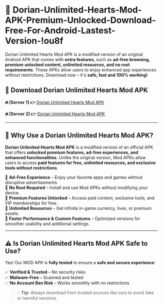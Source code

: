 # 📲 Dorian-Unlimited-Hearts-Mod-APK-Premium-Unlocked-Download-Free-For-Android-Lastest-Version-!ou8f

Dorian Unlimited Hearts Mod APK is a modified version of an original Android APK that comes with **extra features**, such as **ad-free browsing, premium unlocked content, unlimited resources, and no root requirements**. These APKs allow users to enjoy enhanced app experiences without restrictions. Download now – it's **safe, fast and 100% working!**

## **📲 Download Dorian Unlimited Hearts Mod APK**

 **🔥 [Server 1] 👉** [Dorian Unlimited Hearts Mod APK](https://hapymods.com/Dorian+Unlimited+Hearts+Mod+APK&ref=ou8f)

 **🔥 [Server 2] 👉** [Dorian Unlimited Hearts Mod APK](https://hapymods.com/Dorian+Unlimited+Hearts+Mod+APK&ref=ou8f)

---

## **📌 Why Use a Dorian Unlimited Hearts Mod APK?**

**Dorian Unlimited Hearts Mod APK** is a modified version of an official APK that offers **unlocked premium features, ad-free experiences, and enhanced functionalities**. Unlike the original version, Mod APKs allow users to access **paid features for free, unlimited resources, and exclusive tools without restrictions**.

🔹 **Ad-Free Experience** – Enjoy your favorite apps and games without disruptive advertisements.  
🔹 **No Root Required** – Install and use Mod APKs without modifying your device.  
🔹 **Premium Features Unlocked** – Access paid content, exclusive tools, and VIP memberships for free.  
🔹 **Unlimited Resources** – Get infinite in-game currency, lives, or premium assets.  
🔹 **Faster Performance & Custom Features** – Optimized versions for smoother usability and additional settings.  

---

## **⚠️ Is Dorian Unlimited Hearts Mod APK Safe to Use?**

Yes! Our MOD APK is **fully tested** to ensure a **safe and secure experience**:

✅ **Verified & Trusted** – No security risks  
✅ **Malware-Free** – Scanned and tested  
✅ **No Account Ban Risk** – Works smoothly with no restrictions  

> 💡 **Tip:** Always download from trusted sources like ours to avoid fake or harmful versions.